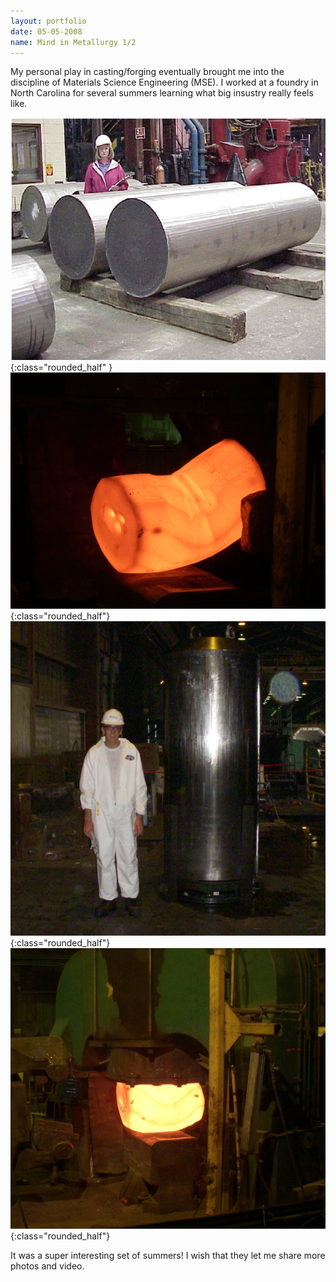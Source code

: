 ```yaml
---
layout: portfolio
date: 05-05-2008
name: Mind in Metallurgy 1/2
---
```


My personal play in casting/forging eventually brought me into the discipline
of Materials Science Engineering (MSE).  I worked at a foundry in North Carolina
for several summers learning what big insustry really feels like.

![alt text](/images/allvac/ingots.png "Ingots"){:class="rounded_half" }
![alt text](/images/allvac/hot.jpg "Robocar Climbing"){:class="rounded_half"}
![alt text](/images/allvac/piston.jpg "Robocar Front"){:class="rounded_half"}
![alt text](/images/allvac/press.jpg "Robocar Isometric"){:class="rounded_half"}

It was a super interesting set of summers!  I wish that they let me share more
photos and video.  
